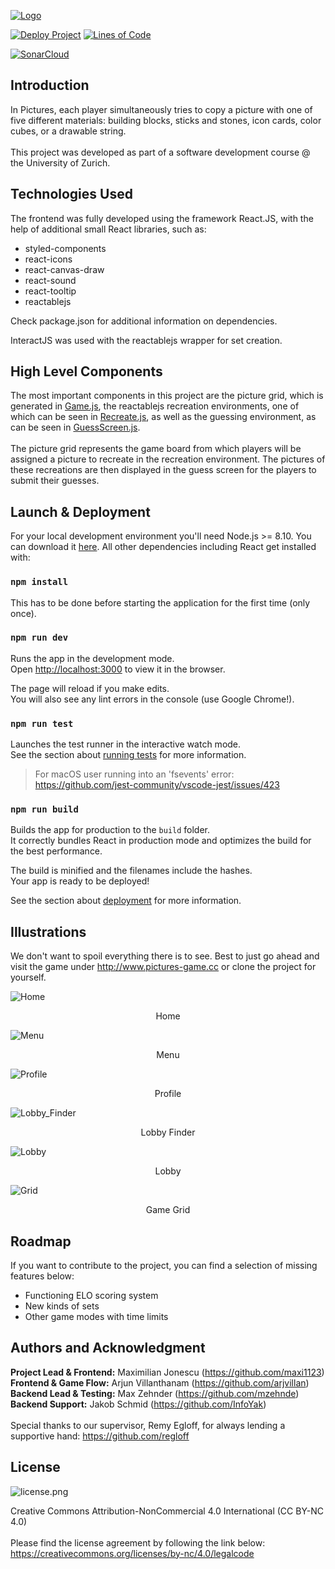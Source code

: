 [![Logo](src/pictures_logo.svg)](http://www.pictures-game.cc)

[![Deploy Project](https://github.com/sopra-fs21-group-26/client/actions/workflows/deploy.yml/badge.svg)](https://github.com/sopra-fs21-group-26/client/actions/workflows/deploy.yml) [![Lines of Code](https://sonarcloud.io/api/project_badges/measure?project=sopra-fs21-group-26_client&metric=ncloc)](https://sonarcloud.io/dashboard?id=sopra-fs21-group-26_client)

[![SonarCloud](https://sonarcloud.io/images/project_badges/sonarcloud-white.svg)](https://sonarcloud.io/dashboard?id=sopra-fs21-group-26_client)
## Introduction

In Pictures, each player simultaneously tries to copy a picture with one of five different materials: building blocks, sticks and stones, icon cards, color cubes, or a drawable string.
<br/><br/>
This project was developed as part of a software development course @ the University of Zurich.

## Technologies Used

The frontend was fully developed using the framework React.JS, with the help of additional small React libraries, such as:
* styled-components
* react-icons
* react-canvas-draw
* react-sound
* react-tooltip
* reactablejs

Check package.json for additional information on dependencies.

InteractJS was used with the reactablejs wrapper for set creation.

## High Level Components

The most important components in this project are the picture grid, which is 
generated in [Game.js](src/components/game/Game.js), the reactablejs recreation environments, one of which can be seen in [Recreate.js](src/components/game/Recreate.js),
as well as the guessing environment, as can be seen in [GuessScreen.js](src/components/game/GuessScreen.js).
<br>
<br>
The picture grid represents the game board from which players will be assigned a picture to recreate in the recreation environment. The pictures of these recreations are then 
displayed in the guess screen for the players to submit their guesses.

## Launch & Deployment

For your local development environment you'll need Node.js >= 8.10. You can download it [here](https://nodejs.org). All other dependencies including React get installed with:

### `npm install`

This has to be done before starting the application for the first time (only once).

### `npm run dev`

Runs the app in the development mode.<br>
Open [http://localhost:3000](http://localhost:3000) to view it in the browser.

The page will reload if you make edits.<br>
You will also see any lint errors in the console (use Google Chrome!).

### `npm run test`

Launches the test runner in the interactive watch mode.<br>
See the section about [running tests](https://facebook.github.io/create-react-app/docs/running-tests) for more information.

> For macOS user running into an 'fsevents' error: https://github.com/jest-community/vscode-jest/issues/423

### `npm run build`

Builds the app for production to the `build` folder.<br>
It correctly bundles React in production mode and optimizes the build for the best performance.

The build is minified and the filenames include the hashes.<br>
Your app is ready to be deployed!

See the section about [deployment](https://facebook.github.io/create-react-app/docs/deployment) for more information.

## Illustrations

We don't want to spoil everything there is to see. Best to just go ahead and visit the game under http://www.pictures-game.cc or clone the project for yourself.

![Home](illustrations/Home.png)
<center>Home</center>

![Menu](illustrations/Menu.png)
<center>Menu</center>

![Profile](illustrations/Profile.png)
<center>Profile</center>

![Lobby_Finder](illustrations/Lobby_Finder.png)
<center>Lobby Finder</center>

![Lobby](illustrations/Lobby.png)
<center>Lobby</center>

![Grid](illustrations/Grid.png)
<center>Game Grid</center>


## Roadmap

If you want to contribute to the project, you can find a selection of missing features below:

* Functioning ELO scoring system
* New kinds of sets
* Other game modes with time limits

## Authors and Acknowledgment

**Project Lead & Frontend:** Maximilian Jonescu (https://github.com/maxi1123)  
**Frontend & Game Flow:** Arjun Villanthanam (https://github.com/arjvillan)  
**Backend Lead & Testing:** Max Zehnder (https://github.com/mzehnde)  
**Backend Support:** Jakob Schmid (https://github.com/InfoYak)  
<br/>
Special thanks to our supervisor, Remy Egloff, for always lending a supportive hand: https://github.com/regloff

## License

![license.png](license.png)

Creative Commons Attribution-NonCommercial 4.0 International (CC BY-NC 4.0)
<br/>
<br/>
Please find the license agreement by following the link below:  
https://creativecommons.org/licenses/by-nc/4.0/legalcode








